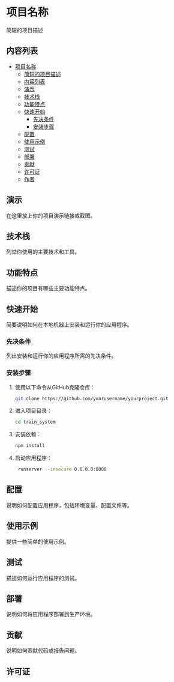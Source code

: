 # 项目名称

简短的项目描述

## 内容列表

- [项目名称](#项目名称)
  - [简短的项目描述](#简短的项目描述)
  - [内容列表](#内容列表)
  - [演示](#演示)
  - [技术栈](#技术栈)
  - [功能特点](#功能特点)
  - [快速开始](#快速开始)
    - [先决条件](#先决条件)
    - [安装步骤](#安装步骤)
  - [配置](#配置)
  - [使用示例](#使用示例)
  - [测试](#测试)
  - [部署](#部署)
  - [贡献](#贡献)
  - [许可证](#许可证)
  - [作者](#作者)

## 演示

在这里放上你的项目演示链接或截图。

## 技术栈

列举你使用的主要技术和工具。

## 功能特点

描述你的项目有哪些主要功能特点。

## 快速开始

简要说明如何在本地机器上安装和运行你的应用程序。

### 先决条件

列出安装和运行你的应用程序所需的先决条件。

### 安装步骤

1. 使用以下命令从GitHub克隆仓库：

    ```bash
    git clone https://github.com/yourusername/yourproject.git
    ```

2. 进入项目目录：

    ```bash
    cd train_system
    ```

3. 安装依赖：

    ```bash
    npm install
    ```

4. 启动应用程序：

    ```bash
     runserver --insecure 0.0.0.0:8000
    ```

## 配置

说明如何配置应用程序，包括环境变量、配置文件等。

## 使用示例

提供一些简单的使用示例。

## 测试

描述如何运行应用程序的测试。

## 部署

说明如何将应用程序部署到生产环境。

## 贡献

说明如何贡献代码或报告问题。

## 许可证
